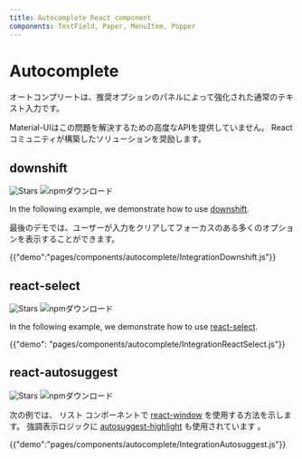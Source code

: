 ```yaml
---
title: Autocomplete React component
components: TextField, Paper, MenuItem, Popper
---
```


# Autocomplete

<p class="description">オートコンプリートは、推奨オプションのパネルによって強化された通常のテキスト入力です。</p>

Material-UIはこの問題を解決するための高度なAPIを提供していません。 Reactコミュニティが構築したソリューションを奨励します。

## downshift

![Stars](https://img.shields.io/github/stars/paypal/downshift.svg?style=social&label=Stars) ![npmダウンロード](https://img.shields.io/npm/dm/downshift.svg)

In the following example, we demonstrate how to use [downshift](https://github.com/downshift-js/downshift).

最後のデモでは、ユーザーが入力をクリアしてフォーカスのある多くのオプションを表示することができます。

{{"demo":"pages/components/autocomplete/IntegrationDownshift.js"}}

## react-select

![Stars](https://img.shields.io/github/stars/JedWatson/react-select.svg?style=social&label=Stars) ![npmダウンロード](https://img.shields.io/npm/dm/react-select.svg)

In the following example, we demonstrate how to use [react-select](https://github.com/JedWatson/react-select).

{{"demo": "pages/components/autocomplete/IntegrationReactSelect.js"}}

## react-autosuggest

![Stars](https://img.shields.io/github/stars/moroshko/react-autosuggest.svg?style=social&label=Stars) ![npmダウンロード](https://img.shields.io/npm/dm/react-autosuggest.svg)

次の例では、 リスト コンポーネントで [react-window](https://github.com/moroshko/react-autosuggest) を使用する方法を示します。 強調表示ロジックに [autosuggest-highlight](https://www.npmjs.com/package/autosuggest-highlight) も使用されています 。

{{"demo":"pages/components/autocomplete/IntegrationAutosuggest.js"}}